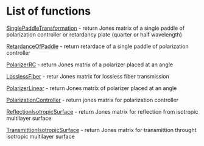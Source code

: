 # List of functions
[SinglePaddleTransformation](SinglePaddleTransformation.m) - return Jones matrix of a single paddle of
polarization controller or retardancy plate (quarter or half wavelength)

[RetardanceOfPaddle](RetardanceOfPaddle.m) - return retardace of a single paddle of polarization
controller

[PolarizerRC](PolarizerRC.m) - return Jones matrix of a polarizer placed at an angle

[LosslessFiber](LosslessFiber.m) - retur Jones matrix for lossless fiber transmission

[PolarizerLinear](PolarizerLinear.m) -  return Jones matrix of polarizer placed at an angle

[PolarizationController](PolarizationController.m) - return jones matrix for polarization controller

[ReflectionIsotropicSurface](ReflectionIsotropicSurface.m) - return Jones matrix for reflection from
isotropic multilayer surface 

[TransmittionIsotropicSurface](TransmittionIsotropicSurface.m) - return Jones matrix for transmittion
throught isotropic multilayer surface 